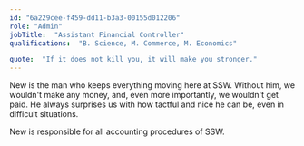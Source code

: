 ```yaml
---
id: "6a229cee-f459-dd11-b3a3-00155d012206"
role: "Admin"
jobTitle:  "Assistant Financial Controller"
qualifications:  "B. Science, M. Commerce, M. Economics"

quote:  "If it does not kill you, it will make you stronger."
---
```


New is the man who keeps everything moving here at SSW. Without him, we wouldn't make any money, and, even more importantly, we wouldn't get paid. He always surprises us with how tactful and nice he can be, even in difficult situations.  

New is responsible for all accounting procedures of SSW.
